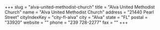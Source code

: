 +++
slug = "alva-united-methodist-church"
title = "Alva United Methodist Church"
name = "Alva United Methodist Church"
address = "21440 Pearl Street"
cityIndexKey = "city-fl-alva"
city = "Alva"
state = "FL"
postal = "33920"
website = ""
phone = "239 728-2277"
fax = ""
+++
